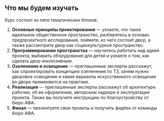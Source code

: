 ## Что мы будем изучать

Курс состоит из пяти тематических блоков:

1. **Основные принципы проектирования** — узнаете, что такое идеальное общественное пространство, разберетесь в основах предпроектного исследования, поймете, из чего состоит двор, а также рассмотрите двор как социокультурное пространство.
2. **Программирование пространства**  — научитесь работать над идеей проекта, выбирать оборудование для детей и узнаете о том, как сделать двор инклюзивным.
3. **Озеленение и освещение** — приглашенные эксперты расскажут, как спроектировать концепцию озеленения по ТЗ, зачем нужно дворовое освещение и какие варианты искусственного освещения во дворе применяются на практике.
4. **Реализация** — приглашенные эксперты расскажут об архитектуре рабочки, об ее оформлении, авторском надзоре и эксплуатации проекта. Также вы получите инструкцию по благоустройству от бюро АФА.
5. **Финал** — презентуете свои проекты и получить фидбек от команды бюро АФА.
